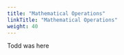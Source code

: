 ```yaml
---
title: "Mathematical Operations"
linkTitle: "Mathematical Operations"
weight: 40
---
```


Todd was here